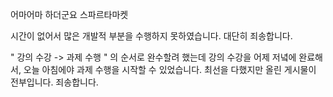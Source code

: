 어마어마 하더군요 스파르타마켓

시간이 없어서 많은 개발적 부분을 수행하지 못하였습니다. 대단히 죄송합니다.

" 강의 수강 -> 과제 수행 " 의 순서로 완수할려 했는데 강의 수강을 어제 저녘에 완료해서, 오늘 아침에야 과제 수행을 시작할 수 있었습니다. 최선을 다했지만 올린 게시물이 전부입니다. 죄송합니다.
